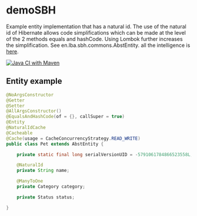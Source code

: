 # demoSBH
Example entity implementation that has a natural id. The use of the natural id of Hibernate allows code simplifications which can be made at the level of the 2 methods equals and hashCode. Using Lombok further increases the simplification. See en.lba.sbh.commons.AbstEntity.
all the intelligence is [here](https://github.com/laubaude/demoSBH/blob/master/src/main/java/fr/lba/sbh/commons/AbstEntity.java "AbstEntity.java").

[![Java CI with Maven](https://github.com/laubaude/demoSBH/actions/workflows/maven.yml/badge.svg)](https://github.com/laubaude/demoSBH/actions/workflows/maven.yml)


## Entity example

```java
@NoArgsConstructor
@Getter
@Setter
@AllArgsConstructor()
@EqualsAndHashCode(of = {}, callSuper = true)
@Entity
@NaturalIdCache
@Cacheable
@Cache(usage = CacheConcurrencyStrategy.READ_WRITE)
public class Pet extends AbstEntity {

    private static final long serialVersionUID = -5791061784866523558L;

    @NaturalId
    private String name;

    @ManyToOne
    private Category category;

    private Status status;

}
```
